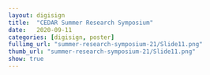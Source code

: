 ```yaml
---
layout: digisign
title:  "CEDAR Summer Research Symposium"
date:   2020-09-11
categories: [digisign, poster]
fullimg_url: "summer-research-symposium-21/Slide11.png"
thumb_url: "summer-research-symposium-21/Slide11.png"
show: true
---
```


